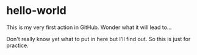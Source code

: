 # hello-world
This is my very first action in GitHub. Wonder what it will lead to...

Don't really know yet what to put in here but I'll find out. So this is just for practice.
